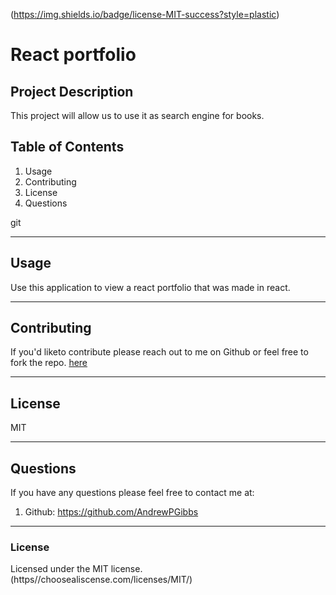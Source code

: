 
 (https://img.shields.io/badge/license-MIT-success?style=plastic)
  # React portfolio

  ## Project Description
  This project will allow us to use it as search engine for books.

  ## Table of Contents
  1. Usage
  2. Contributing 
  3. License
  4. Questions 

git 

  ---------------------------------------------
  ## Usage

  Use this application to view a react portfolio that was made in react.

  ---------------------------------------------
  ## Contributing

  If you'd liketo contribute please reach out to me on Github or feel free to fork the repo. <a href='https://github.com/AndrewPGibbs/React-portfolio'>here</a>

  ---------------------------------------------

  ## License

  MIT

  ---------------------------------------------

  ## Questions

  If you have any questions please feel free to contact me at:
  1) Github: https://github.com/AndrewPGibbs

  ---------------------------------------------

  ### License

  Licensed under the MIT license. (https//choosealiscense.com/licenses/MIT/)
